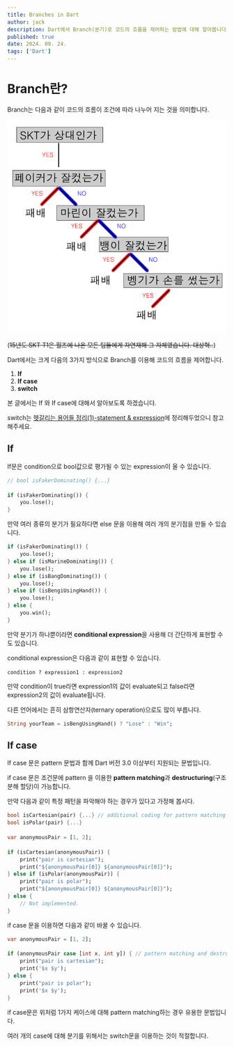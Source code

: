 ```yaml
---
title: Branches in Dart
author: jack
description: Dart에서 Branch(분기)로 코드의 흐름을 제어하는 방법에 대해 알아봅니다.
published: true
date: 2024. 09. 24.
tags: ['Dart']
---
```


# Branch란?

Branch는 다음과 같이 코드의 흐름이 조건에 따라 나누어 지는 것을 의미합니다.

![ControlFlowExample](/controlFlow.png)

(~~15년도 SKT T1은 월즈에 나온 모든 팀들에게 자연재해 그 자체였습니다. 대상혁..~~)

Dart에서는 크게 다음의 3가지 방식으로 Branch를 이용해 코드의 흐름을 제어합니다.

1. **If**
2. **If case**
3. **switch**

본 글에서는 If 와 If case에 대해서 알아보도록 하겠습니다.

switch는 [헷갈리는 용어들 정리(1)-statement & expression](https://yesj1234.github.io/posts/terminologies1)에 정리해두었으니 참고해주세요.

## If

If문은 condition으로 bool값으로 평가될 수 있는 expression이 올 수 있습니다.

```dart
// bool isFakerDominating() {...}

if (isFakerDominating()) {
    you.lose();
}
```

만약 여러 종류의 분기가 필요하다면 else 문을 이용해 여러 개의 분기점을 만들 수 있습니다.

```dart
if (isFakerDominating()) {
    you.lose();
} else if (isMarineDominating()) {
    you.lose();
} else if (isBangDominating()) {
    you.lose();
} else if (isBengiUsingHand()) {
    you.lose();
} else {
    you.win();
}
```

만약 분기가 하나뿐이라면 **conditional expression**을 사용해 더 간단하게 표현할 수도 있습니다.

conditional expression은 다음과 같이 표현할 수 있습니다.

`condition ? expression1 : expression2`

만약 condition이 true라면 expression1의 값이 evaluate되고 false라면 expression2의 값이 evaluate됩니다.

다른 언어에서는 흔히 삼항연산자(ternary operation)으로도 많이 부릅니다.

```dart
String yourTeam = isBengUsingHand() ? "Lose" : "Win";
```

## If case

If case 문은 pattern 문법과 함께 Dart 버전 3.0 이상부터 지원되는 문법입니다.

if case 문은 조건문에 pattern 을 이용한 **pattern matching**과 **destructuring**(구조 분해 할당)이 가능합니다.

만약 다음과 같이 특정 패턴을 파악해야 하는 경우가 있다고 가정해 봅시다.

```dart
bool isCartesian(pair) {...} // additional coding for pattern matching
bool isPolar(pair) {...}

var anonymousPair = [1, 2];

if (isCartesian(anonymousPair)) {
    print("pair is cartesian");
    print("${anonymousPair[0]} ${anonymousPair[0]}");
} else if (isPolar(anonymousPair)) {
    print("pair is polar");
    print("${anonymousPair[0]} ${anonymousPair[0]}");
} else {
    // Not implemented.
}
```

if case 문을 이용하면 다음과 같이 바꿀 수 있습니다.

```dart
var anonymousPair = [1, 2];

if (anonymousPair case [int x, int y]) { // pattern matching and destructuring.
    print("pair is cartesian");
    print('$x $y');
} else {
    print("pair is polar");
    print('$x $y');
}
```

if case문은 위처럼 1가지 케이스에 대해 pattern matching하는 경우 유용한 문법입니다.

여러 개의 case에 대해 분기를 위해서는 switch문을 이용하는 것이 적절합니다.
